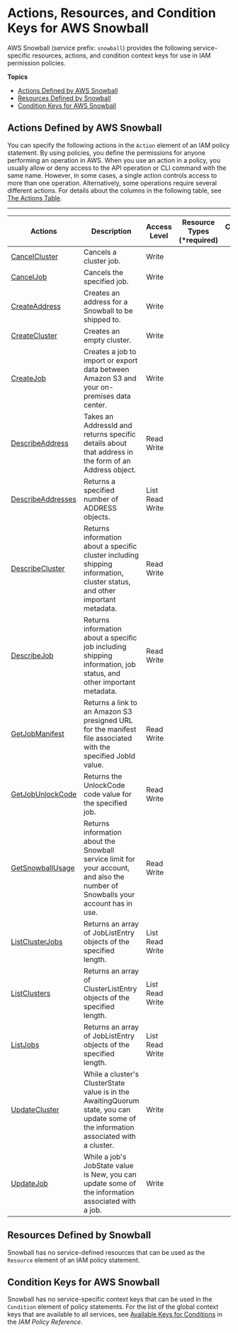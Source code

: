 # Actions, Resources, and Condition Keys for AWS Snowball<a name="list_awssnowball"></a>

AWS Snowball \(service prefix: `snowball`\) provides the following service\-specific resources, actions, and condition context keys for use in IAM permission policies\.

**Topics**
+ [Actions Defined by AWS Snowball](#awssnowball-actions-as-permissions)
+ [Resources Defined by Snowball](#awssnowball-resources-for-iam-policies)
+ [Condition Keys for AWS Snowball](#awssnowball-policy-keys)

## Actions Defined by AWS Snowball<a name="awssnowball-actions-as-permissions"></a>

You can specify the following actions in the `Action` element of an IAM policy statement\. By using policies, you define the permissions for anyone performing an operation in AWS\. When you use an action in a policy, you usually allow or deny access to the API operation or CLI command with the same name\. However, in some cases, a single action controls access to more than one operation\. Alternatively, some operations require several different actions\. For details about the columns in the following table, see [The Actions Table](reference_policies_actions-resources-contextkeys.md#actions_table)\.


****  

| Actions | Description | Access Level | Resource Types \(\*required\) | Condition Keys | Dependent Actions | 
| --- | --- | --- | --- | --- | --- | 
| [CancelCluster](http://docs.aws.amazon.com/snowball/latest/api-reference/API_CancelCluster.html) | Cancels a cluster job\. | Write  |  |  |  | 
| [CancelJob](http://docs.aws.amazon.com/snowball/latest/api-reference/API_CancelJob.html) | Cancels the specified job\. | Write  |  |  |  | 
| [CreateAddress](http://docs.aws.amazon.com/snowball/latest/api-reference/API_CreateAddress.html) | Creates an address for a Snowball to be shipped to\. | Write  |  |  |  | 
| [CreateCluster](http://docs.aws.amazon.com/snowball/latest/api-reference/API_CreateCluster.html) | Creates an empty cluster\. | Write  |  |  |  | 
| [CreateJob](http://docs.aws.amazon.com/snowball/latest/api-reference/API_CreateJob.html) | Creates a job to import or export data between Amazon S3 and your on\-premises data center\. | Write  |  |  |  | 
| [DescribeAddress](http://docs.aws.amazon.com/snowball/latest/api-reference/API_DescribeAddress.html) | Takes an AddressId and returns specific details about that address in the form of an Address object\. | Read Write  |  |  |  | 
| [DescribeAddresses](http://docs.aws.amazon.com/snowball/latest/api-reference/API_DescribeAddresses.html) | Returns a specified number of ADDRESS objects\. | List Read Write  |  |  |  | 
| [DescribeCluster](http://docs.aws.amazon.com/snowball/latest/api-reference/API_DescribeCluster.html) | Returns information about a specific cluster including shipping information, cluster status, and other important metadata\. | Read Write  |  |  |  | 
| [DescribeJob](http://docs.aws.amazon.com/snowball/latest/api-reference/API_DescribeJob.html) | Returns information about a specific job including shipping information, job status, and other important metadata\. | Read Write  |  |  |  | 
| [GetJobManifest](http://docs.aws.amazon.com/snowball/latest/api-reference/API_GetJobManifest.html) | Returns a link to an Amazon S3 presigned URL for the manifest file associated with the specified JobId value\. | Read Write  |  |  |  | 
| [GetJobUnlockCode](http://docs.aws.amazon.com/snowball/latest/api-reference/API_GetJobUnlockCode.html) | Returns the UnlockCode code value for the specified job\. | Read Write  |  |  |  | 
| [GetSnowballUsage](http://docs.aws.amazon.com/snowball/latest/api-reference/API_GetSnowballUsage.html) | Returns information about the Snowball service limit for your account, and also the number of Snowballs your account has in use\. | Read Write  |  |  |  | 
| [ListClusterJobs](http://docs.aws.amazon.com/snowball/latest/api-reference/API_ListClusterJobs.html) | Returns an array of JobListEntry objects of the specified length\. | List Read Write  |  |  |  | 
| [ListClusters](http://docs.aws.amazon.com/snowball/latest/api-reference/API_ListClusters.html) | Returns an array of ClusterListEntry objects of the specified length\. | List Read Write  |  |  |  | 
| [ListJobs](http://docs.aws.amazon.com/snowball/latest/api-reference/API_ListJobs.html) | Returns an array of JobListEntry objects of the specified length\. | List Read Write  |  |  |  | 
| [UpdateCluster](http://docs.aws.amazon.com/snowball/latest/api-reference/API_UpdateCluster.html) | While a cluster's ClusterState value is in the AwaitingQuorum state, you can update some of the information associated with a cluster\. | Write  |  |  |  | 
| [UpdateJob](http://docs.aws.amazon.com/snowball/latest/api-reference/API_UpdateJob.html) | While a job's JobState value is New, you can update some of the information associated with a job\. | Write  |  |  |  | 

## Resources Defined by Snowball<a name="awssnowball-resources-for-iam-policies"></a>

Snowball has no service\-defined resources that can be used as the `Resource` element of an IAM policy statement\.

## Condition Keys for AWS Snowball<a name="awssnowball-policy-keys"></a>

Snowball has no service\-specific context keys that can be used in the `Condition` element of policy statements\. For the list of the global context keys that are available to all services, see [Available Keys for Conditions](http://docs.aws.amazon.com/IAM/latest/UserGuide/reference_policies_condition-keys.html#AvailableKeys) in the *IAM Policy Reference*\.